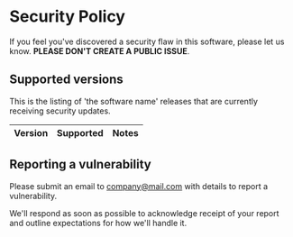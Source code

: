 # Security Policy

If you feel you've discovered a security flaw in this software, please let us know.
**PLEASE DON'T CREATE A PUBLIC ISSUE**. 


## Supported versions

This is the listing of 'the software name' releases that are currently receiving security updates.

| Version  | Supported          | Notes                  |
| -------- | ------------------ | ---------------------- |

## Reporting a vulnerability

Please submit an email to [company@mail.com](mailto:tech@robotslimited.com) with details to report a vulnerability.

We'll respond as soon as possible to acknowledge receipt of your report and outline expectations for how we'll handle it.